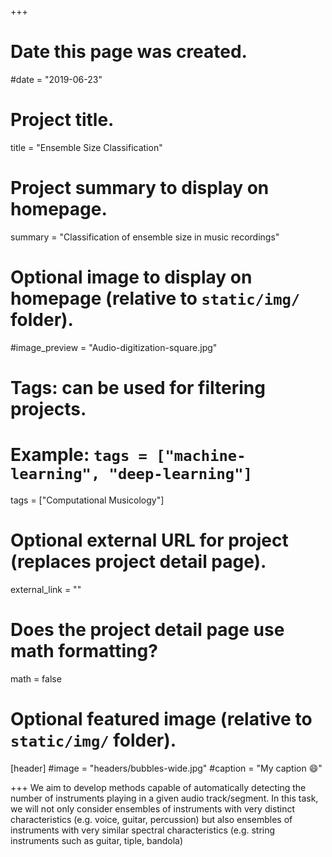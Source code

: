 +++
# Date this page was created.
#date = "2019-06-23"

# Project title.
title = "Ensemble Size Classification"

# Project summary to display on homepage.
summary = "Classification of ensemble size in music recordings"

# Optional image to display on homepage (relative to `static/img/` folder).
#image_preview = "Audio-digitization-square.jpg"

# Tags: can be used for filtering projects.
# Example: `tags = ["machine-learning", "deep-learning"]`
tags = ["Computational Musicology"]

# Optional external URL for project (replaces project detail page).
external_link = ""

# Does the project detail page use math formatting?
math = false

# Optional featured image (relative to `static/img/` folder).
[header]
#image = "headers/bubbles-wide.jpg"
#caption = "My caption :smile:"

+++
We aim to develop methods capable of automatically detecting the number of instruments playing in a given audio track/segment. 
In this task,  we will  not only consider ensembles of instruments with very distinct characteristics (e.g. voice, guitar, percussion) 
but also ensembles of instruments with very similar spectral characteristics (e.g. string instruments such as guitar, tiple, bandola)

